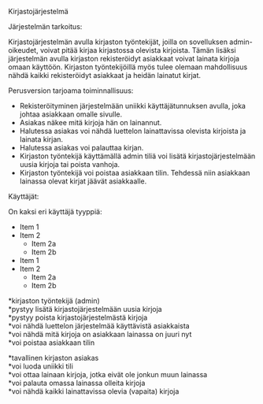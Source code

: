 Kirjastojärjestelmä

Järjestelmän tarkoitus:

Kirjastojärjestelmän avulla kirjaston työntekijät, joilla on sovelluksen admin-oikeudet, voivat 
pitää kirjaa kirjastossa olevista kirjoista. Tämän lisäksi järjestelmän avulla kirjaston rekisteröidyt 
asiakkaat voivat lainata kirjoja omaan käyttöön. Kirjaston työntekijöillä myös tulee olemaan 
mahdollisuus nähdä kaikki rekisteröidyt asiakkaat ja heidän lainatut kirjat.

Perusversion tarjoama toiminnallisuus:
* Rekisteröityminen järjestelmään uniikki käyttäjätunnuksen avulla, joka johtaa asiakkaan omalle sivulle.
* Asiakas näkee mitä kirjoja hän on lainannut.
* Halutessa asiakas voi nähdä luettelon lainattavissa olevista kirjoista ja lainata kirjan.
* Halutessa asiakas voi palauttaa kirjan.
* Kirjaston työntekijä käyttämällä admin tiliä voi lisätä kirjastojärjestelmään uusia kirjoja tai poista vanhoja.
* Kirjaston työntekijä voi poistaa asiakkaan tilin. Tehdessä niin asiakkaan lainassa olevat kirjat jäävät asiakkaalle.


Käyttäjät:

On kaksi eri käyttäjä tyyppiä:
* Item 1
* Item 2
  * Item 2a
  * Item 2b
* Item 1
* Item 2
  * Item 2a
  * Item 2b

*kirjaston työntekijä (admin)  
  *pystyy lisätä kirjastojärjestelmään uusia kirjoja  
  *pystyy poista kirjastojärjestelmästä kirjoja  
  *voi nähdä luettelon järjestelmää käyttävistä asiakkaista  
  *voi nähdä mitä kirjoja on asiakkaan lainassa on juuri nyt  
  *voi poistaa asiakkaan tilin  

*tavallinen kirjaston asiakas  
  *voi luoda uniikki tili  
  *voi ottaa lainaan kirjoja, jotka eivät ole jonkun muun lainassa  
  *voi palauta omassa lainassa olleita kirjoja  
  *voi nähdä kaikki lainattavissa olevia (vapaita) kirjoja  
